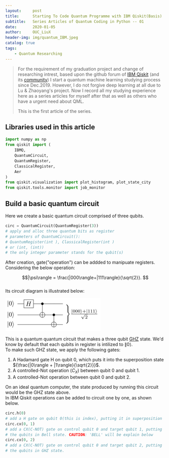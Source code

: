 ```yaml
---
layout:     post
title:      Starting To Code Quantum Programme with IBM Qiskit(Basis)
subtitle:   Series Articles of Quantum Coding in Python -- 01
date:       2020-01-05
author:     OUC_LiuX
header-img: img/quantum_IBM.jpeg
catalog: true
tags:
    - Quantum Researching
---
```


<head>
    <script src="https://cdn.mathjax.org/mathjax/latest/MathJax.js?config=TeX-AMS-MML_HTMLorMML" type="text/javascript"></script>
    <script type="text/x-mathjax-config">
        MathJax.Hub.Config({
            tex2jax: {
            skipTags: ['script', 'noscript', 'style', 'textarea', 'pre'],
            inlineMath: [['$','$']]
            }
        });
    </script>
</head>

> For the requirement of my graduation project and change of researching intrest, based upon the github forum of [IBM Qiskit](https://github.com/OUCliuxiang/qiskit-iqx-tutorials/blob/63f6d52747716d90c8f43eb16d110bcdd39dda05/qiskit) (and its [community](https://github.com/OUCliuxiang/qiskit-community-tutorials)) I start a quantum machine learning studying process since Dec.2019. However, I do not forgive deep learning at all due to Lu & Zhaoyang's project. Now I record all my studying experience here as a series articles for myself after that as well as others who have a urgent need about QML.
> 
> This is the first article of the series.

## Libraries used in this article
~~~python
import numpy as np 
from qiskit import (
    IBMQ, 
    QuantumCircuit, 
    QuantumRegister, 
    ClassicalRegister, 
    Aer
)
from qiskit.visualization import plot_histogram, plot_state_city
from qiskit.tools.monitor import job_monitor
~~~

## Build a basic quantum circuit
Here we create a basic quantum circuit comprised of three qubits.
~~~python
circ = QuantumCircuit(QuantumRegister(3)) 
# apply and alloc three quantum bits as register  
# parameters of QuantumCircuit():  
# QuantumRegister(int ), ClassicalRegister(int )  
# or (int, (int))  
# the only integer parameter stands for the qubit(s)  
~~~

After creation, gate("operation") can be addded to manipuate registers. Considering the below operation:

$$|\psi\rangle = \frac{|000\rangle+|111\rangle}{\sqrt{2}}. $$  
Its circuit diagram is illustrated below:

![GHZ](../img/quantum_GHZ.png)

This is a quantum quantum circuit that makes a three qubit [GHZ](https://en.wikipedia.org/wiki/Greenberger%E2%80%93Horne%E2%80%93Zeilinger_state) state.  We'd know by default that each qubits in register is intilized to 
$\|0\rangle$.  
To make such GHZ state, we apply the following gates:  
1. A Hadamard gate H on qubit 0, which puts it into the superposition state ${\frac{|0\rangle + |1\rangle}{\sqrt{2}}}$.
2. A controlled-Not operation $\left(C_X\right)$ between qubit 0 and qubit 1.
3. A controlled-Not operation between qubit 0 and qubit 2.

On an ideal quantum computer, the state produced by running this circuit would be the GHZ state above.  
In IBM Qiskit operations can be added to circuit one by one, as shown below.

~~~python
circ.h(0)   
# add a H gate on qubit 0(this is index), putting it in superposition    
circ.cx(0, 1)   
# add a CX(C-NOT) gate on control qubit 0 and target qubit 1, putting    
# the qubits in Bell state. CAUTION: 'BELL' will be explain below   
circ.cx(0, 2)  
# add a CX(C-NOT) gate on control qubit 0 and target qubit 2, putting  
# the qubits in GHZ state.  
~~~

